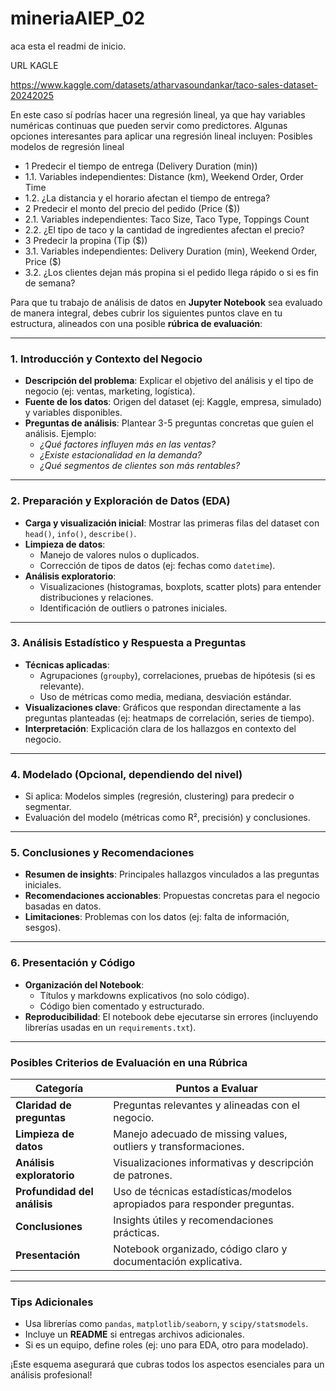 # mineriaAIEP_02

aca esta el readmi de inicio.


URL KAGLE

https://www.kaggle.com/datasets/atharvasoundankar/taco-sales-dataset-20242025


En este caso sí podrías hacer una regresión lineal, ya que hay variables numéricas continuas que pueden servir como predictores. Algunas opciones interesantes para aplicar una regresión lineal incluyen:
Posibles modelos de regresión lineal
- 1 Predecir el tiempo de entrega (Delivery Duration (min))
- 1.1. 	Variables independientes: Distance (km), Weekend Order, Order Time
- 1.2. 	¿La distancia y el horario afectan el tiempo de entrega?
- 2	Predecir el monto del precio del pedido (Price ($))
- 2.1.	Variables independientes: Taco Size, Taco Type, Toppings Count
- 2.2.	¿El tipo de taco y la cantidad de ingredientes afectan el precio?
- 3	Predecir la propina (Tip ($))
- 3.1.	Variables independientes: Delivery Duration (min), Weekend Order, Price ($)
- 3.2.	¿Los clientes dejan más propina si el pedido llega rápido o si es fin de semana?



Para que tu trabajo de análisis de datos en **Jupyter Notebook** sea evaluado de manera integral, debes cubrir los siguientes puntos clave en tu estructura, alineados con una posible **rúbrica de evaluación**:

---

### **1. Introducción y Contexto del Negocio**
   - **Descripción del problema**: Explicar el objetivo del análisis y el tipo de negocio (ej: ventas, marketing, logística).
   - **Fuente de los datos**: Origen del dataset (ej: Kaggle, empresa, simulado) y variables disponibles.
   - **Preguntas de análisis**: Plantear 3-5 preguntas concretas que guíen el análisis. Ejemplo:
     - *¿Qué factores influyen más en las ventas?*
     - *¿Existe estacionalidad en la demanda?*
     - *¿Qué segmentos de clientes son más rentables?*

---

### **2. Preparación y Exploración de Datos (EDA)**
   - **Carga y visualización inicial**: Mostrar las primeras filas del dataset con `head()`, `info()`, `describe()`.
   - **Limpieza de datos**:
     - Manejo de valores nulos o duplicados.
     - Corrección de tipos de datos (ej: fechas como `datetime`).
   - **Análisis exploratorio**:
     - Visualizaciones (histogramas, boxplots, scatter plots) para entender distribuciones y relaciones.
     - Identificación de outliers o patrones iniciales.

---

### **3. Análisis Estadístico y Respuesta a Preguntas**
   - **Técnicas aplicadas**:
     - Agrupaciones (`groupby`), correlaciones, pruebas de hipótesis (si es relevante).
     - Uso de métricas como media, mediana, desviación estándar.
   - **Visualizaciones clave**: Gráficos que respondan directamente a las preguntas planteadas (ej: heatmaps de correlación, series de tiempo).
   - **Interpretación**: Explicación clara de los hallazgos en contexto del negocio.

---

### **4. Modelado (Opcional, dependiendo del nivel)**
   - Si aplica: Modelos simples (regresión, clustering) para predecir o segmentar.
   - Evaluación del modelo (métricas como R², precisión) y conclusiones.

---

### **5. Conclusiones y Recomendaciones**
   - **Resumen de insights**: Principales hallazgos vinculados a las preguntas iniciales.
   - **Recomendaciones accionables**: Propuestas concretas para el negocio basadas en datos.
   - **Limitaciones**: Problemas con los datos (ej: falta de información, sesgos).

---

### **6. Presentación y Código**
   - **Organización del Notebook**:
     - Títulos y markdowns explicativos (no solo código).
     - Código bien comentado y estructurado.
   - **Reproducibilidad**: El notebook debe ejecutarse sin errores (incluyendo librerías usadas en un `requirements.txt`).

---

### **Posibles Criterios de Evaluación en una Rúbrica**
| **Categoría**               | **Puntos a Evaluar**                                                                 |
|-----------------------------|-------------------------------------------------------------------------------------|
| **Claridad de preguntas**    | Preguntas relevantes y alineadas con el negocio.                                    |
| **Limpieza de datos**       | Manejo adecuado de missing values, outliers y transformaciones.                    |
| **Análisis exploratorio**   | Visualizaciones informativas y descripción de patrones.                            |
| **Profundidad del análisis**| Uso de técnicas estadísticas/modelos apropiados para responder preguntas.          |
| **Conclusiones**            | Insights útiles y recomendaciones prácticas.                                        |
| **Presentación**            | Notebook organizado, código claro y documentación explicativa.                     |

---

### **Tips Adicionales**
- Usa librerías como `pandas`, `matplotlib/seaborn`, y `scipy/statsmodels`.
- Incluye un **README** si entregas archivos adicionales.
- Si es un equipo, define roles (ej: uno para EDA, otro para modelado).

¡Este esquema asegurará que cubras todos los aspectos esenciales para un análisis profesional!
